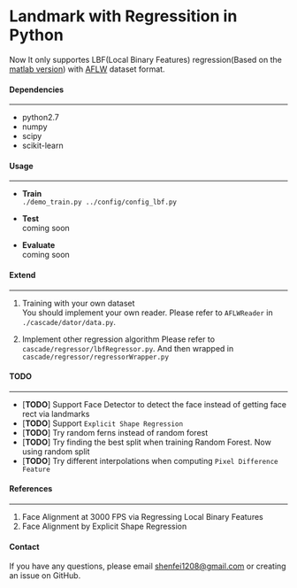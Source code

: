 Landmark with Regressition in Python
====
Now It only supportes LBF(Local Binary Features) regression(Based on the [matlab version](https://github.com/jwyang/face-alignment)) with [AFLW](http://lrs.icg.tugraz.at/research/aflw/) dataset format.      

#### __Dependencies__    
---    
* python2.7    
* numpy    
* scipy    
* scikit-learn    

#### __Usage__    
---    

* __Train__    
`
./demo_train.py ../config/config_lbf.py
`

* __Test__    
coming soon

* __Evaluate__   
coming soon    

#### __Extend__
---    
1. Training with your own dataset    
You should implement your own reader. Please refer to `AFLWReader` in `./cascade/dator/data.py`.

2. Implement other regression algorithm 
Please refer to `cascade/regressor/lbfRegressor.py`. And then wrapped in `cascade/regressor/regressorWrapper.py`


#### __TODO__    
---     
* [__TODO__] Support Face Detector to detect the face instead of getting face rect via landmarks
* [__TODO__] Support `Explicit Shape Regression`    
* [__TODO__] Try random ferns instead of random forest   
* [__TODO__] Try finding the best split when training Random Forest. Now using random split    
* [__TODO__] Try different interpolations when computing `Pixel Difference Feature`      



#### __References__    
---    
1. Face Alignment at 3000 FPS via Regressing Local Binary Features    
2. Face Alignment by Explicit Shape Regression

#### __Contact__    
If you have any questions, please email shenfei1208@gmail.com or creating an issue on GitHub.
